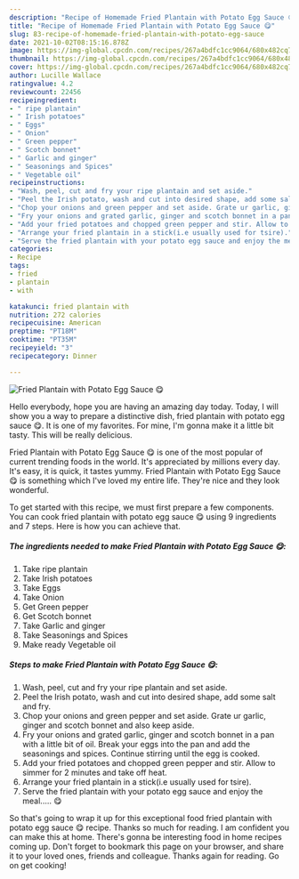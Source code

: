 ```yaml
---
description: "Recipe of Homemade Fried Plantain with Potato Egg Sauce 😋"
title: "Recipe of Homemade Fried Plantain with Potato Egg Sauce 😋"
slug: 83-recipe-of-homemade-fried-plantain-with-potato-egg-sauce
date: 2021-10-02T08:15:16.878Z
image: https://img-global.cpcdn.com/recipes/267a4bdfc1cc9064/680x482cq70/fried-plantain-with-potato-egg-sauce-😋-recipe-main-photo.jpg
thumbnail: https://img-global.cpcdn.com/recipes/267a4bdfc1cc9064/680x482cq70/fried-plantain-with-potato-egg-sauce-😋-recipe-main-photo.jpg
cover: https://img-global.cpcdn.com/recipes/267a4bdfc1cc9064/680x482cq70/fried-plantain-with-potato-egg-sauce-😋-recipe-main-photo.jpg
author: Lucille Wallace
ratingvalue: 4.2
reviewcount: 22456
recipeingredient:
- " ripe plantain"
- " Irish potatoes"
- " Eggs"
- " Onion"
- " Green pepper"
- " Scotch bonnet"
- " Garlic and ginger"
- " Seasonings and Spices"
- " Vegetable oil"
recipeinstructions:
- "Wash, peel, cut and fry your ripe plantain and set aside."
- "Peel the Irish potato, wash and cut into desired shape, add some salt and fry."
- "Chop your onions and green pepper and set aside. Grate ur garlic, ginger and scotch bonnet and also keep aside."
- "Fry your onions and grated garlic, ginger and scotch bonnet in a pan with a little bit of oil. Break your eggs into the pan and add the seasonings and spices. Continue stirring until the egg is cooked."
- "Add your fried potatoes and chopped green pepper and stir. Allow to simmer for 2 minutes and take off heat."
- "Arrange your fried plantain in a stick(i.e usually used for tsire)."
- "Serve the fried plantain with your potato egg sauce and enjoy the meal..... 😋"
categories:
- Recipe
tags:
- fried
- plantain
- with

katakunci: fried plantain with 
nutrition: 272 calories
recipecuisine: American
preptime: "PT18M"
cooktime: "PT35M"
recipeyield: "3"
recipecategory: Dinner

---
```



![Fried Plantain with Potato Egg Sauce 😋](https://img-global.cpcdn.com/recipes/267a4bdfc1cc9064/680x482cq70/fried-plantain-with-potato-egg-sauce-😋-recipe-main-photo.jpg)

Hello everybody, hope you are having an amazing day today. Today, I will show you a way to prepare a distinctive dish, fried plantain with potato egg sauce 😋. It is one of my favorites. For mine, I'm gonna make it a little bit tasty. This will be really delicious.



Fried Plantain with Potato Egg Sauce 😋 is one of the most popular of current trending foods in the world. It's appreciated by millions every day. It's easy, it is quick, it tastes yummy. Fried Plantain with Potato Egg Sauce 😋 is something which I've loved my entire life. They're nice and they look wonderful.


To get started with this recipe, we must first prepare a few components. You can cook fried plantain with potato egg sauce 😋 using 9 ingredients and 7 steps. Here is how you can achieve that.

<!--inarticleads1-->

##### The ingredients needed to make Fried Plantain with Potato Egg Sauce 😋:

1. Take  ripe plantain
1. Take  Irish potatoes
1. Take  Eggs
1. Take  Onion
1. Get  Green pepper
1. Get  Scotch bonnet
1. Take  Garlic and ginger
1. Take  Seasonings and Spices
1. Make ready  Vegetable oil




<!--inarticleads2-->

##### Steps to make Fried Plantain with Potato Egg Sauce 😋:

1. Wash, peel, cut and fry your ripe plantain and set aside.
1. Peel the Irish potato, wash and cut into desired shape, add some salt and fry.
1. Chop your onions and green pepper and set aside. Grate ur garlic, ginger and scotch bonnet and also keep aside.
1. Fry your onions and grated garlic, ginger and scotch bonnet in a pan with a little bit of oil. Break your eggs into the pan and add the seasonings and spices. Continue stirring until the egg is cooked.
1. Add your fried potatoes and chopped green pepper and stir. Allow to simmer for 2 minutes and take off heat.
1. Arrange your fried plantain in a stick(i.e usually used for tsire).
1. Serve the fried plantain with your potato egg sauce and enjoy the meal..... 😋




So that's going to wrap it up for this exceptional food fried plantain with potato egg sauce 😋 recipe. Thanks so much for reading. I am confident you can make this at home. There's gonna be interesting food in home recipes coming up. Don't forget to bookmark this page on your browser, and share it to your loved ones, friends and colleague. Thanks again for reading. Go on get cooking!

